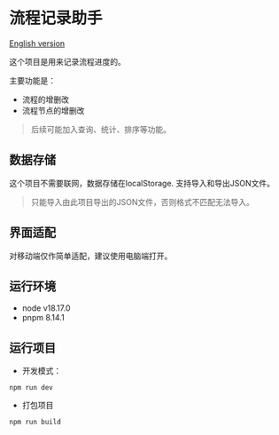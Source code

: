 # 流程记录助手

[English version](./README.md)

这个项目是用来记录流程进度的。

主要功能是：  
* 流程的增删改  
* 流程节点的增删改  

> 后续可能加入查询、统计、排序等功能。  

## 数据存储
这个项目不需要联网，数据存储在localStorage.
支持导入和导出JSON文件。

> 只能导入由此项目导出的JSON文件，否则格式不匹配无法导入。

## 界面适配
对移动端仅作简单适配，建议使用电脑端打开。

## 运行环境
* node v18.17.0
* pnpm 8.14.1

## 运行项目
* 开发模式：
```
npm run dev
```
* 打包项目
```
npm run build
```